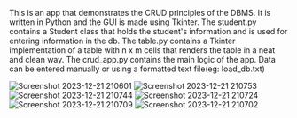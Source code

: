 This is an app that demonstrates the CRUD principles of the DBMS.
It is written in Python and the GUI is made using Tkinter.
The student.py contains a Student class that holds the student's information and is used for entering information in the db.
The table.py contains a Tkinter implementation of a table with n x m cells that renders the table in a neat and clean way.
The crud_app.py contains the main logic of the app. Data can be entered manually or using a formatted text file(eg: load_db.txt)

![Screenshot 2023-12-21 210601](https://github.com/SayanAcharya2002/Python-Tkinter-CRUD-App/assets/46425134/a77e727e-0f40-408a-b459-da8037957764)
![Screenshot 2023-12-21 210753](https://github.com/SayanAcharya2002/Python-Tkinter-CRUD-App/assets/46425134/f64145f5-d7d6-4911-850a-3e888d45aee1)
![Screenshot 2023-12-21 210744](https://github.com/SayanAcharya2002/Python-Tkinter-CRUD-App/assets/46425134/ab731bb9-9ffa-41fe-9525-4db7e634708b)
![Screenshot 2023-12-21 210724](https://github.com/SayanAcharya2002/Python-Tkinter-CRUD-App/assets/46425134/60ec555b-67aa-405c-9f5a-6c5d850c242b)
![Screenshot 2023-12-21 210709](https://github.com/SayanAcharya2002/Python-Tkinter-CRUD-App/assets/46425134/71986647-06f8-448b-b289-c5eccdb4a15a)
![Screenshot 2023-12-21 210702](https://github.com/SayanAcharya2002/Python-Tkinter-CRUD-App/assets/46425134/9518a8ce-87f3-4a82-a245-8d5e523e702d)
